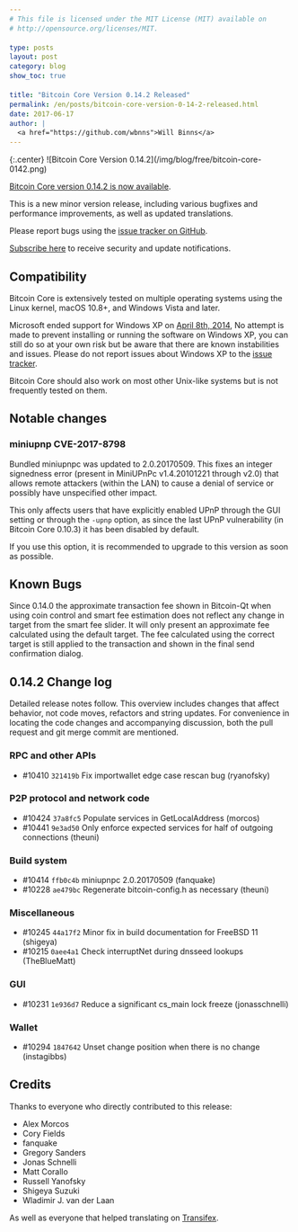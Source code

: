 ```yaml
---
# This file is licensed under the MIT License (MIT) available on
# http://opensource.org/licenses/MIT.

type: posts
layout: post
category: blog
show_toc: true

title: "Bitcoin Core Version 0.14.2 Released"
permalink: /en/posts/bitcoin-core-version-0-14-2-released.html
date: 2017-06-17
author: |
  <a href="https://github.com/wbnns">Will Binns</a>
---
```


<div class="post-content" markdown="1">
{:.center}
![Bitcoin Core Version 0.14.2](/img/blog/free/bitcoin-core-0142.png)

[Bitcoin Core version 0.14.2 is now available](https://bitcoin.org/en/download).

This is a new minor version release, including various bugfixes and
performance improvements, as well as updated translations.

Please report bugs using the [issue tracker on GitHub](https://github.com/bitcoin/bitcoin/issues).

[Subscribe here](https://bitcoincore.org/en/list/announcements/join/) to receive
security and update notifications.
</div>

<div class="toccontent-block" markdown="1">
<div class="accordion-toggle" markdown="1">

## Compatibility
</div>

<div class="accordion-content" markdown="1">
Bitcoin Core is extensively tested on multiple operating systems using
the Linux kernel, macOS 10.8+, and Windows Vista and later.

Microsoft ended support for Windows XP on [April 8th,
2014](https://www.microsoft.com/en-us/WindowsForBusiness/end-of-xp-support),
No attempt is made to prevent installing or running the software on Windows XP,
you can still do so at your own risk but be aware that there are known
instabilities and issues. Please do not report issues about Windows XP to the
[issue tracker](https://github.com/bitcoin/bitcoin/issues).

Bitcoin Core should also work on most other Unix-like systems but is not
frequently tested on them.
</div>
</div>

<div class="toccontent-block" markdown="1">
<div class="accordion-toggle" markdown="1">

## Notable changes
</div>

<div class="accordion-content" markdown="1">

### miniupnp CVE-2017-8798

Bundled miniupnpc was updated to 2.0.20170509. This fixes an integer signedness error
(present in MiniUPnPc v1.4.20101221 through v2.0) that allows remote attackers
(within the LAN) to cause a denial of service or possibly have unspecified
other impact.

This only affects users that have explicitly enabled UPnP through the GUI
setting or through the `-upnp` option, as since the last UPnP vulnerability
(in Bitcoin Core 0.10.3) it has been disabled by default.

If you use this option, it is recommended to upgrade to this version as soon as
possible.
</div>
</div>

<div class="toccontent-block" markdown="1">
<div class="accordion-toggle" markdown="1">

## Known Bugs
</div>

<div class="accordion-content" markdown="1">
Since 0.14.0 the approximate transaction fee shown in Bitcoin-Qt when using coin
control and smart fee estimation does not reflect any change in target from the
smart fee slider. It will only present an approximate fee calculated using the
default target. The fee calculated using the correct target is still applied to
the transaction and shown in the final send confirmation dialog.
</div>
</div>

<div class="toccontent-block" markdown="1">
<div class="accordion-toggle" markdown="1">

## 0.14.2 Change log
</div>

<div class="accordion-content" markdown="1">
Detailed release notes follow. This overview includes changes that affect
behavior, not code moves, refactors and string updates. For convenience in locating
the code changes and accompanying discussion, both the pull request and
git merge commit are mentioned.

### RPC and other APIs

- \#10410 `321419b` Fix importwallet edge case rescan bug (ryanofsky)

### P2P protocol and network code

- \#10424 `37a8fc5` Populate services in GetLocalAddress (morcos)
- \#10441 `9e3ad50` Only enforce expected services for half of outgoing connections (theuni)

### Build system

- \#10414 `ffb0c4b` miniupnpc 2.0.20170509 (fanquake)
- \#10228 `ae479bc` Regenerate bitcoin-config.h as necessary (theuni)

### Miscellaneous

- \#10245 `44a17f2` Minor fix in build documentation for FreeBSD 11 (shigeya)
- \#10215 `0aee4a1` Check interruptNet during dnsseed lookups (TheBlueMatt)

### GUI

- \#10231 `1e936d7` Reduce a significant cs_main lock freeze (jonasschnelli)

### Wallet

- \#10294 `1847642` Unset change position when there is no change (instagibbs)
</div>
</div>

<div class="toccontent-block" markdown="1">
<div class="accordion-toggle" markdown="1">

## Credits
</div>

<div class="accordion-content" markdown="1">
Thanks to everyone who directly contributed to this release:

- Alex Morcos
- Cory Fields
- fanquake
- Gregory Sanders
- Jonas Schnelli
- Matt Corallo
- Russell Yanofsky
- Shigeya Suzuki
- Wladimir J. van der Laan

As well as everyone that helped translating on
[Transifex](https://www.transifex.com/projects/p/bitcoin/).
</div>
</div>
